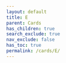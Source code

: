```yaml
---
layout: default
title: E
parent: Cards
has_children: true
search_exclude: true
nav_exclude: false
has_toc: true
permalink: /cards/E/
---
```

